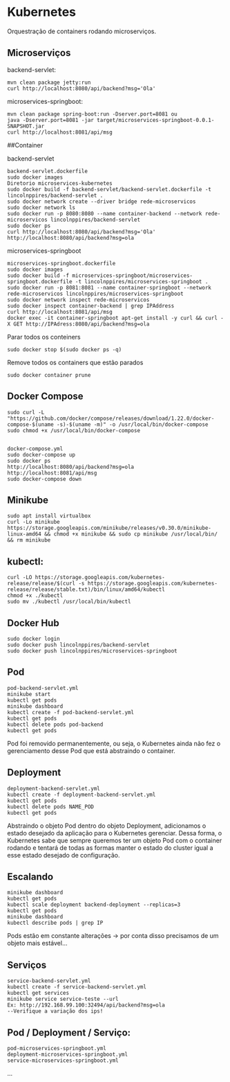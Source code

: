 # Kubernetes 

Orquestração de containers rodando microserviços.

## Microserviços

backend-servlet:

	mvn clean package jetty:run
	curl http://localhost:8080/api/backend?msg='Ola'
	
microservices-springboot:

	mvn clean package spring-boot:run -Dserver.port=8081 ou
	java -Dserver.port=8081 -jar target/microservices-springboot-0.0.1-SNAPSHOT.jar
	curl http://localhost:8081/api/msg 

##Container

backend-servlet

	backend-servlet.dockerfile
	sudo docker images
	Diretorio microservices-kubernetes
	sudo docker build -f backend-servlet/backend-servlet.dockerfile -t lincolnppires/backend-servlet .
	sudo docker network create --driver bridge rede-microservicos	
	sudo docker network ls
	sudo docker run -p 8080:8080 --name container-backend --network rede-microservicos lincolnppires/backend-servlet
	sudo docker ps 
	curl http://localhost:8080/api/backend?msg='Ola'
	http://localhost:8080/api/backend?msg=ola
	
	
microservices-springboot

	microservices-springboot.dockerfile
	sudo docker images	
	sudo docker build -f microservices-springboot/microservices-springboot.dockerfile -t lincolnppires/microservices-springboot . 
	sudo docker run -p 8081:8081 --name container-springboot --network rede-microservicos lincolnppires/microservices-springboot
	sudo docker network inspect rede-microservicos
	sudo docker inspect container-backend | grep IPAddress	
	curl http://localhost:8081/api/msg	
	docker exec -it container-springboot apt-get install -y curl && curl -X GET http://IPAdress:8080/api/backend?msg=ola

Parar todos os conteiners

	sudo docker stop $(sudo docker ps -q)

Remove todos os containers que estão parados
	
	sudo docker container prune

## Docker Compose 

	sudo curl -L "https://github.com/docker/compose/releases/download/1.22.0/docker-compose-$(uname -s)-$(uname -m)" -o /usr/local/bin/docker-compose
	sudo chmod +x /usr/local/bin/docker-compose


	docker-compose.yml
	sudo docker-compose up
	sudo docker ps
	http://localhost:8080/api/backend?msg=ola
	http://localhost:8081/api/msg
	sudo docker-compose down	

	
## Minikube

	sudo apt install virtualbox
	curl -Lo minikube https://storage.googleapis.com/minikube/releases/v0.30.0/minikube-linux-amd64 && chmod +x minikube && sudo cp minikube /usr/local/bin/ && rm minikube

	
## kubectl:
	
	curl -LO https://storage.googleapis.com/kubernetes-release/release/$(curl -s https://storage.googleapis.com/kubernetes-release/release/stable.txt)/bin/linux/amd64/kubectl
	chmod +x ./kubectl
	sudo mv ./kubectl /usr/local/bin/kubectl
	
## Docker Hub

	sudo docker login
	sudo docker push lincolnppires/backend-servlet
	sudo docker push lincolnppires/microservices-springboot
	
## Pod
	
	pod-backend-servlet.yml
	minikube start
	kubectl get pods	
	minikube dashboard
	kubectl create -f pod-backend-servlet.yml 
	kubectl get pods
	kubectl delete pods pod-backend
	kubectl get pods

Pod foi removido permanentemente, ou seja, o Kubernetes ainda não fez o gerenciamento desse Pod que está abstraindo o container.

## Deployment

	deployment-backend-servlet.yml
	kubectl create -f deployment-backend-servlet.yml
	kubectl get pods
	kubectl delete pods NAME_POD		
	kubectl get pods
	
Abstraindo o objeto Pod dentro do objeto Deployment, adicionamos o estado desejado da aplicação para o Kubernetes gerenciar. 
Dessa forma, o Kubernetes sabe que sempre queremos ter um objeto Pod com o container rodando e tentará de todas as formas manter 
o estado do cluster igual a esse estado desejado de configuração.

## Escalando

	minikube dashboard
	kubectl get pods
	kubectl scale deployment backend-deployment --replicas=3	
	kubectl get pods
	minikube dashboard
	kubectl describe pods | grep IP

Pods estão em constante alterações -> por conta disso precisamos de um objeto mais estável...

## Serviços

	service-backend-servlet.yml
	kubectl create -f service-backend-servlet.yml 
	kubectl get services
	minikube service service-teste --url
	Ex: http://192.168.99.100:32494/api/backend?msg=ola
	--Verifique a variação dos ips!

## Pod / Deployment / Serviço:

	pod-microservices-springboot.yml
	deployment-microservices-springboot.yml
	service-microservices-springboot.yml

...

	
